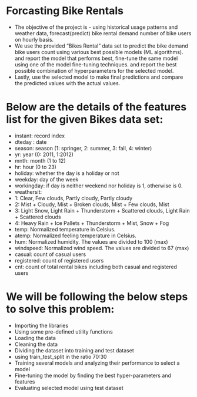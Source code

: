 # Forcasting Bike Rentals
* The objective of the project is - using historical usage patterns and weather data, forecast(predict) bike rental demand number of bike users on hourly basis.
* We use the provided “Bikes Rental” data set to predict the bike demand bike users count  using various best possible models (ML algorithms).
and report the model that performs best, fine-tune the same model using one of the model fine-tuning techniques.
and report the best possible combination of hyperparameters for the selected model.
* Lastly, use the selected model to make final predictions and compare the predicted values with the actual values.
# Below are the details of the features list for the given Bikes data set:
* instant: record index
* dteday : date
* season: season (1: springer, 2: summer, 3: fall, 4: winter)
* yr: year (0: 2011, 1:2012)
* mnth: month (1 to 12)
* hr: hour (0 to 23)
* holiday: whether the day is a holiday or not
* weekday: day of the week
* workingday: if day is neither weekend nor holiday is 1, otherwise is 0.
* weathersit:
* 1: Clear, Few clouds, Partly cloudy, Partly cloudy
* 2: Mist + Cloudy, Mist + Broken clouds, Mist + Few clouds, Mist
* 3: Light Snow, Light Rain + Thunderstorm + Scattered clouds, Light Rain + Scattered clouds
* 4: Heavy Rain + Ice Pallets + Thunderstorm + Mist, Snow + Fog
* temp: Normalized temperature in Celsius.
* atemp: Normalized feeling temperature in Celsius.
* hum: Normalized humidity. The values are divided to 100 (max)
* windspeed: Normalized wind speed. The values are divided to 67 (max)
* casual: count of casual users
* registered: count of registered users
* cnt: count of total rental bikes including both casual and registered users

# We will be following the below steps to solve this problem:
* Importing the libraries
* Using some pre-defined utility functions
* Loading the data
* Cleaning the data
* Dividing the dataset into training and test dataset
* using train_test_split in the ratio 70:30
* Training several models and analyzing their performance to select a model
* Fine-tuning the model by finding the best hyper-parameters and features
* Evaluating selected model using test dataset


